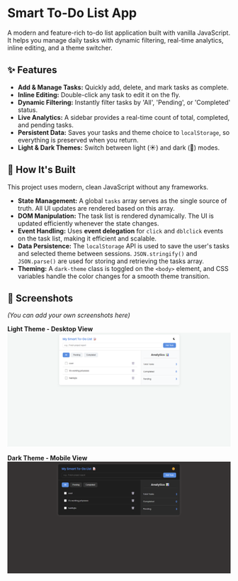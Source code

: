 # Smart To-Do List App

A modern and feature-rich to-do list application built with vanilla JavaScript. It helps you manage daily tasks with dynamic filtering, real-time analytics, inline editing, and a theme switcher.

## ✨ Features

-   **Add & Manage Tasks:** Quickly add, delete, and mark tasks as complete.
-   **Inline Editing:** Double-click any task to edit it on the fly.
-   **Dynamic Filtering:** Instantly filter tasks by 'All', 'Pending', or 'Completed' status.
-   **Live Analytics:** A sidebar provides a real-time count of total, completed, and pending tasks.
-   **Persistent Data:** Saves your tasks and theme choice to `localStorage`, so everything is preserved when you return.
-   **Light & Dark Themes:** Switch between light (☀️) and dark (🌙) modes.

## 🚀 How It's Built

This project uses modern, clean JavaScript without any frameworks.

-   **State Management:** A global `tasks` array serves as the single source of truth. All UI updates are rendered based on this array.
-   **DOM Manipulation:** The task list is rendered dynamically. The UI is updated efficiently whenever the state changes.
-   **Event Handling:** Uses **event delegation** for `click` and `dblclick` events on the task list, making it efficient and scalable.
-   **Data Persistence:** The `localStorage` API is used to save the user's tasks and selected theme between sessions. `JSON.stringify()` and `JSON.parse()` are used for storing and retrieving the tasks array.
-   **Theming:** A `dark-theme` class is toggled on the `<body>` element, and CSS variables handle the color changes for a smooth theme transition.

## 📸 Screenshots

*(You can add your own screenshots here)*

**Light Theme - Desktop View**
![scrn1](image.png)

**Dark Theme - Mobile View**
![alt text](image-1.png)